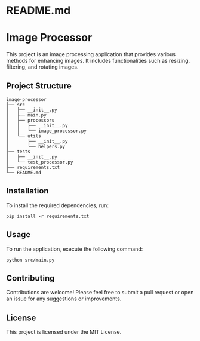 # README.md

# Image Processor

This project is an image processing application that provides various methods for enhancing images. It includes functionalities such as resizing, filtering, and rotating images.

## Project Structure

```
image-processor
├── src
│   ├── __init__.py
│   ├── main.py
│   ├── processors
│   │   ├── __init__.py
│   │   └── image_processor.py
│   └── utils
│       ├── __init__.py
│       └── helpers.py
├── tests
│   ├── __init__.py
│   └── test_processor.py
├── requirements.txt
└── README.md
```

## Installation

To install the required dependencies, run:

```
pip install -r requirements.txt
```

## Usage

To run the application, execute the following command:

```
python src/main.py
```

## Contributing

Contributions are welcome! Please feel free to submit a pull request or open an issue for any suggestions or improvements.

## License

This project is licensed under the MIT License.